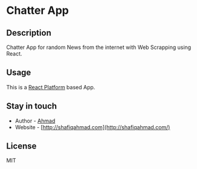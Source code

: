 # Chatter App

## Description

Chatter App for random News from the internet with Web Scrapping using React.

## Usage

This is a [React Platform](https://github.com/ahmad2smile/react-platform) based App.

## Stay in touch

-   Author - [Ahmad](http://github.com/ahmad2smile/)
-   Website - [http://shafiqahmad.com](http://shafiqahmad.com/)

## License

MIT
